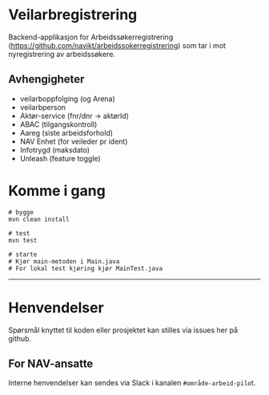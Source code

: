 # Veilarbregistrering

Backend-applikasjon for Arbeidssøkerregistrering (https://github.com/navikt/arbeidssokerregistrering) som tar i mot nyregistrering av arbeidssøkere.

## Avhengigheter
- veilarboppfolging (og Arena)
- veilarbperson
- Aktør-service (fnr/dnr -> aktørId)
- ABAC (tilgangskontroll)
- Aareg (siste arbeidsforhold)
- NAV Enhet (for veileder pr ident)
- Infotrygd (maksdato)
- Unleash (feature toggle)

# Komme i gang

```
# bygge
mvn clean install 

# test
mvn test

# starte
# Kjør main-metoden i Main.java
# For lokal test kjøring kjør MainTest.java
```

---

# Henvendelser

Spørsmål knyttet til koden eller prosjektet kan stilles via issues her på github.

## For NAV-ansatte

Interne henvendelser kan sendes via Slack i kanalen `#område-arbeid-pilo`t.
